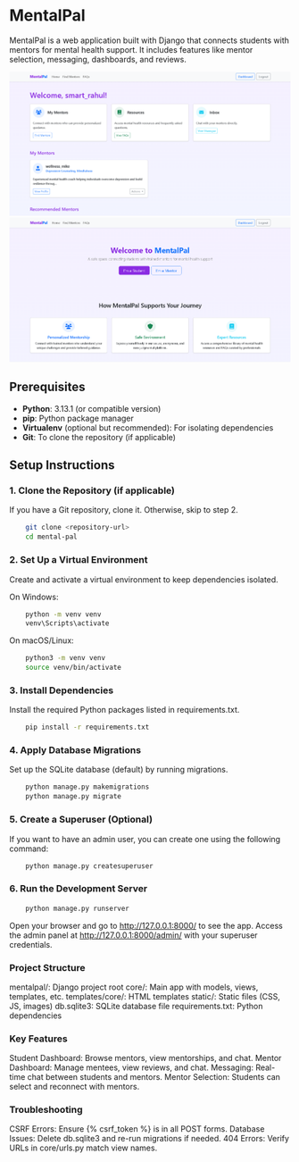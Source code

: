 # MentalPal

MentalPal is a web application built with Django that connects students with mentors for mental health support. It includes features like mentor selection, messaging, dashboards, and reviews.


![MentalPal Home](static/dashboard.png)
![MentalPal Dashboard](static/home.png)



## Prerequisites

- **Python**: 3.13.1 (or compatible version)
- **pip**: Python package manager
- **Virtualenv** (optional but recommended): For isolating dependencies
- **Git**: To clone the repository (if applicable)

## Setup Instructions

### 1. Clone the Repository (if applicable)
If you have a Git repository, clone it. Otherwise, skip to step 2.

```bash
    git clone <repository-url>
    cd mental-pal
```

### 2. Set Up a Virtual Environment
Create and activate a virtual environment to keep dependencies isolated.

On Windows:

```bash
    python -m venv venv
    venv\Scripts\activate
```
On macOS/Linux:

```bash
    python3 -m venv venv
    source venv/bin/activate
```
### 3. Install Dependencies
Install the required Python packages listed in requirements.txt.

```bash
    pip install -r requirements.txt 
```

### 4. Apply Database Migrations
Set up the SQLite database (default) by running migrations.

```bash
    python manage.py makemigrations
    python manage.py migrate
```

### 5. Create a Superuser (Optional)
If you want to have an admin user, you can create one using the following command:

```bash
    python manage.py createsuperuser
```
### 6. Run the Development Server

```bash
    python manage.py runserver
```
Open your browser and go to http://127.0.0.1:8000/ to see the app.
Access the admin panel at http://127.0.0.1:8000/admin/ with your superuser credentials.
### Project Structure

mentalpal/: Django project root
core/: Main app with models, views, templates, etc.
templates/core/: HTML templates
static/: Static files (CSS, JS, images)
db.sqlite3: SQLite database file
requirements.txt: Python dependencies
### Key Features

Student Dashboard: Browse mentors, view mentorships, and chat.
Mentor Dashboard: Manage mentees, view reviews, and chat.
Messaging: Real-time chat between students and mentors.
Mentor Selection: Students can select and reconnect with mentors.

### Troubleshooting
CSRF Errors: Ensure {% csrf_token %} is in all POST forms.
Database Issues: Delete db.sqlite3 and re-run migrations if needed.
404 Errors: Verify URLs in core/urls.py match view names.


